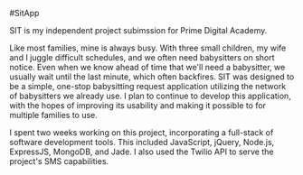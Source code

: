 #SitApp

SIT is my independent project subimssion for Prime Digital Academy.

Like most families, mine is always busy. With three small children, my wife and I
juggle difficult schedules, and we often need babysitters on short notice. Even when
we know ahead of time that we'll need a babysitter, we usually wait until the last minute,
which often backfires. SIT was designed to be a simple, one-stop babysitting request application
utilizing the network of babysitters we already use. I plan to continue to develop this application,
with the hopes of improving its usability and making it possible to for multiple families to use.

I spent two weeks working on this project, incorporating a full-stack of software development tools.
This included JavaScript, jQuery, Node.js, ExpressJS, MongoDB, and Jade. I also used the Twilio API
to serve the project's SMS capabilities.
